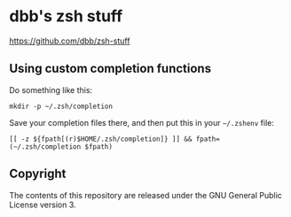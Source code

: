 # dbb's zsh stuff

<https://github.com/dbb/zsh-stuff>

## Using custom completion functions
Do something like this:

```shell
mkdir -p ~/.zsh/completion
```

Save your completion files there, and then put this in your `~/.zshenv` file:

```shell
[[ -z ${fpath[(r)$HOME/.zsh/completion]} ]] && fpath=(~/.zsh/completion $fpath)
```



## Copyright
The contents of this repository are released under the GNU General Public
License version 3.

